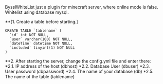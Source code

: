 BysslWhiteList just a plugin for minecraft server, where online mode is false. Whitelist using database mysql.

**[1. Create a table before starting.]
```
CREATE TABLE `tablename` (
  `id` int NOT NULL,
  `user` varchar(100) NOT NULL,
  `dateTime` datetime NOT NULL,
  `included` tinyint(1) NOT NULL
)
```
**2. After starting the server, change the config.yml file and enter there:
  *2.1. IP address of the host (dbhost)
  *2.2. Database User (dbuser)
  *2.3. User password (dbpassword)
  *2.4. The name of your database (db)
  *2.5. The name of the table (tablename)
